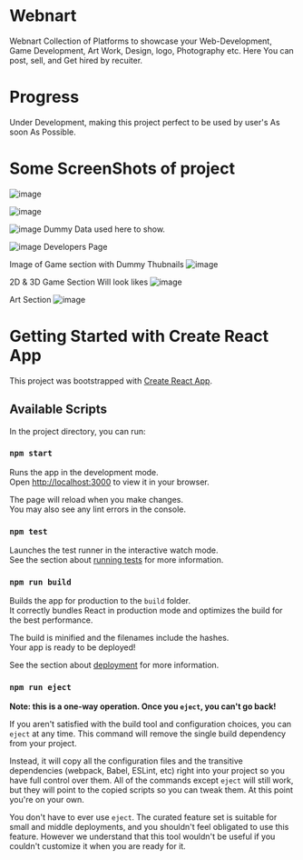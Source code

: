 
# Webnart

Webnart Collection of Platforms to showcase your Web-Development, Game Development, Art Work, Design, logo, Photography etc.
Here You can post, sell, and Get hired by recuiter.

# Progress
Under Development, making this project perfect to be used by user's As soon As Possible.


# Some ScreenShots of project

![image](https://user-images.githubusercontent.com/82724054/200919361-ce33830a-88a1-49ed-b682-2d9bd4b67d09.png)

![image](https://user-images.githubusercontent.com/82724054/200919488-07137250-9165-46cf-b0db-8598bd8b55bc.png)

![image](https://user-images.githubusercontent.com/82724054/200919714-852e0fd1-cfd2-471b-8c59-a74bcc9622ae.png)
Dummy Data used here to show.

![image](https://user-images.githubusercontent.com/82724054/200920994-1f859a84-d70e-42f9-a96a-7f8aab178704.png)
Developers Page

Image of Game section with Dummy Thubnails
![image](https://user-images.githubusercontent.com/82724054/200921272-150ec151-7665-456f-84f0-c89fb486b308.png)

2D & 3D Game Section Will look likes
![image](https://user-images.githubusercontent.com/82724054/200921489-fedc7327-2daa-4423-8e23-7e20021c162d.png)

Art Section
![image](https://user-images.githubusercontent.com/82724054/200923081-7f8c430c-3697-4b4c-bd58-64b1ab4b1f53.png)
















# Getting Started with Create React App

This project was bootstrapped with [Create React App](https://github.com/facebook/create-react-app).

## Available Scripts

In the project directory, you can run:

### `npm start`

Runs the app in the development mode.\
Open [http://localhost:3000](http://localhost:3000) to view it in your browser.

The page will reload when you make changes.\
You may also see any lint errors in the console.

### `npm test`

Launches the test runner in the interactive watch mode.\
See the section about [running tests](https://facebook.github.io/create-react-app/docs/running-tests) for more information.

### `npm run build`

Builds the app for production to the `build` folder.\
It correctly bundles React in production mode and optimizes the build for the best performance.

The build is minified and the filenames include the hashes.\
Your app is ready to be deployed!

See the section about [deployment](https://facebook.github.io/create-react-app/docs/deployment) for more information.

### `npm run eject`

**Note: this is a one-way operation. Once you `eject`, you can't go back!**

If you aren't satisfied with the build tool and configuration choices, you can `eject` at any time. This command will remove the single build dependency from your project.

Instead, it will copy all the configuration files and the transitive dependencies (webpack, Babel, ESLint, etc) right into your project so you have full control over them. All of the commands except `eject` will still work, but they will point to the copied scripts so you can tweak them. At this point you're on your own.

You don't have to ever use `eject`. The curated feature set is suitable for small and middle deployments, and you shouldn't feel obligated to use this feature. However we understand that this tool wouldn't be useful if you couldn't customize it when you are ready for it.



